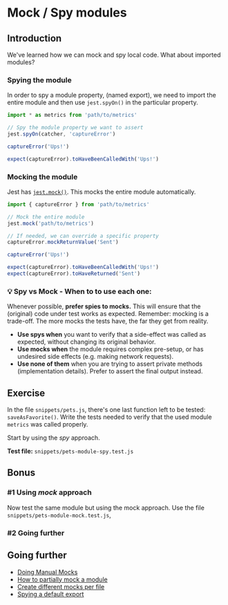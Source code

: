 # Mock / Spy modules

## Introduction

We've learned how we can mock and spy local code. What about imported modules?

### Spying the module

In order to spy a module property, (named export), we need to import the entire module and then use `jest.spyOn()` in the particular property.

```js
import * as metrics from 'path/to/metrics'

// Spy the module property we want to assert
jest.spyOn(catcher, 'captureError')

captureError('Ups!')

expect(captureError).toHaveBeenCalledWith('Ups!')
```

### Mocking the module

Jest has [`jest.mock()`](https://jestjs.io/docs/en/mock-functions#mocking-modules). This mocks the entire module automatically.

```js
import { captureError } from 'path/to/metrics'

// Mock the entire module
jest.mock('path/to/metrics')

// If needed, we can override a specific property
captureError.mockReturnValue('Sent')

captureError('Ups!')

expect(captureError).toHaveBeenCalledWith('Ups!')
expect(captureError).toHaveReturned('Sent')
```

### 💡 Spy vs Mock - When to to use each one:

Whenever possible, **prefer spies to mocks.** This will ensure that the (original) code under test works as expected. Remember: mocking is a trade-off. The more mocks the tests have, the far they get from reality. <!-- lol so deep -->

- **Use spys when** you want to verify that a side-effect was called as expected, without changing its original behavior.
- **Use mocks when** the module requires complex pre-setup, or has undesired side effects (e.g. making network requests).
- **Use none of them** when you are trying to assert private methods (implementation details). Prefer to assert the final output instead.

## Exercise

In the file `snippets/pets.js`,
there's one last function left to be tested: `saveAsFavorite()`. Write the tests needed to verify that the used module `metrics` was called properly.

Start by using the _spy_ approach.

**Test file:** `snippets/pets-module-spy.test.js`

## Bonus

### #1 Using _mock_ approach

Now test the same module but using the mock approach. Use the file `snippets/pets-module-mock.test.js`,

### #2 Going further

## Going further

- [Doing Manual Mocks](https://jestjs.io/docs/en/manual-mocks)
- [How to partially mock a module](https://jestjs.io/docs/en/jest-object#jestrequireactualmodulename)
- [Create different mocks per file](https://jestjs.io/docs/en/jest-object#jestdomockmodulename-factory-options)
- [Spying a default export](https://stackoverflow.com/questions/32891606/how-to-spy-on-a-default-exported-function)
